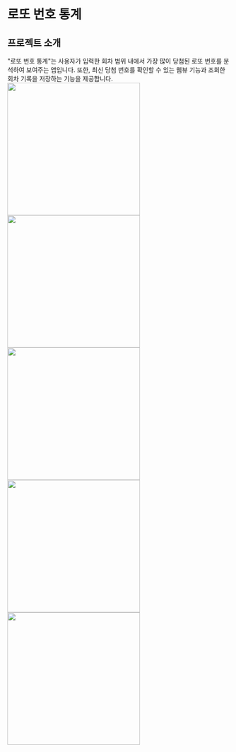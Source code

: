 # 로또 번호 통계

## 프로젝트 소개
"로또 번호 통계"는 사용자가 입력한 회차 범위 내에서 가장 많이 당첨된 로또 번호를 분석하여 보여주는 앱입니다. 또한, 최신 당첨 번호를 확인할 수 있는 웹뷰 기능과 조회한 회차 기록을 저장하는 기능을 제공합니다.
<image src="https://github.com/user-attachments/assets/b11e9cf8-0a30-44a0-87b4-699b8ca6740d" width=300>
<image src="https://github.com/user-attachments/assets/dfe17466-2c42-4d44-9f72-2bf5a524fe93" width=300>
<image src="https://github.com/user-attachments/assets/4e5cb286-aaa3-479a-85ef-ad4c34397a40" width=300>
<image src="https://github.com/user-attachments/assets/dff452bc-e8b7-4814-b92e-cc311ff89836" width=300>
<image src="https://github.com/user-attachments/assets/a59f0bce-4e77-4732-ba6e-391695e63026" width=300>

